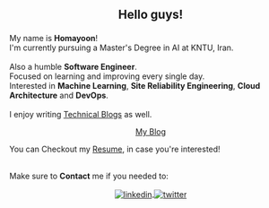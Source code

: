 
<h2><p align="center">Hello guys!</h2></p>  

My name is <b>Homayoon</b>! <br/>
I'm currently pursuing a Master's Degree in AI at KNTU, Iran.<br/><br/>
Also a humble <b>Software Engineer</b>.<br/>
Focused on learning and improving every single day.<br/>
Interested in  <b>Machine Learning</b>, <b>Site Reliability Engineering</b>, <b>Cloud Architecture</b> and <b>DevOps</b>.<br><br>
I enjoy writing <a href="https://homayoon.blog/homayoon-alimohammadi-technical-blogs/">Technical Blogs</a> as well.
<br/>
</p>
</div>
<div>
  <p align="center">
<a href="https://homayoon.blog">
My Blog
</a>
</p>
<p>
You can Checkout my <a href="https://homayoon.blog/homayoon-alimohammadi-resume/">Resume</a>, in case you're interested!
</p>
<br/>
Make sure to <b>Contact</b> me if you needed to:


<p align="center">
<a href="https://www.linkedin.com/in/homayoon-alimohammadi/">
<img align="center" alt="linkedin" src="https://img.shields.io/badge/LinkedIn-0A66C2?style=for-the-badge&logo=linkedin&logoColor=white">
</a>
<a href="https://twitter.com/homayoonalm">
<img align="center" alt="twitter" src="https://img.shields.io/badge/Twitter-1DA1F2?style=for-the-badge&logo=Twitter&logoColor=white">
</a>
</p>
<br/>

[sharif]: https://en.wikipedia.org/wiki/Sharif_University_of_Technology
